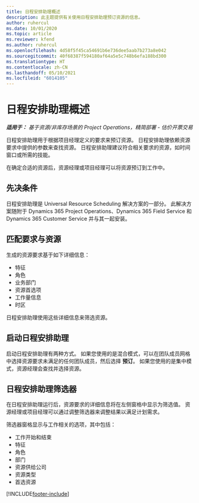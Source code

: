```yaml
---
title: 日程安排助理概述
description: 此主题提供有关使用日程安排助理预订资源的信息。
author: ruhercul
ms.date: 10/01/2020
ms.topic: article
ms.reviewer: kfend
ms.author: ruhercul
ms.openlocfilehash: 4d58f5f45ca54691b6e736dee5aab7b273a8e042
ms.sourcegitcommit: 40f68387f594180af64a5e5c748b6efa188bd300
ms.translationtype: HT
ms.contentlocale: zh-CN
ms.lasthandoff: 05/10/2021
ms.locfileid: "6014105"
---
```

# <a name="schedule-assistant-overview"></a>日程安排助理概述

_**适用于：** 基于资源/非库存场景的 Project Operations，精简部署 - 估价开票交易_

日程安排助理用于根据项目经理定义的要求来预订资源。 日程安排助理依赖资源要求中提供的参数来查找资源。 日程安排助理建议符合相关要求的资源，如时间窗口或所需的技能。

在确定合适的资源后，资源经理或项目经理可以将资源预订到工作中。

## <a name="prerequisites"></a>先决条件

日程安排助理是 Universal Resource Scheduling 解决方案的一部分。 此解决方案随附于 Dynamics 365 Project Operations、Dynamics 365 Field Service 和 Dynamics 365 Customer Service 并与其一起安装。

## <a name="matching-requirements-and-resources"></a>匹配要求与资源

生成的资源要求基于如下详细信息：

-   特征
-   角色
-   业务部门
-   资源首选项
-   工作量信息
-   时区

日程安排助理使用这些详细信息来筛选资源。

## <a name="launch-the-schedule-assistant"></a>启动日程安排助理

启动日程安排助理有两种方式。 如果您使用的是混合模式，可以在团队成员网格中选择资源要求未满足的任何团队成员，然后选择 **预订**。 如果您使用的是集中模式，资源经理会查找并选择资源。

## <a name="schedule-assistant-filters"></a>日程安排助理筛选器

在日程安排助理运行后，资源要求的详细信息将在左侧窗格中显示为筛选值。 资源经理或项目经理可以通过调整筛选器来调整结果以满足计划需求。

筛选器窗格显示与工作相关的选项，其中包括：

-   工作开始和结束
-   特征
-   角色
-   部门
-   资源供给公司
-   资源类型
-   首选资源


[!INCLUDE[footer-include](../includes/footer-banner.md)]